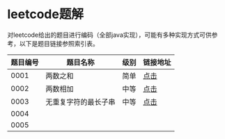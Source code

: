 # leetcode题解

对leetcode给出的题目进行编码（全部java实现），可能有多种实现方式可供参考，以下是题目链接参照索引表。

| 题目编号 | 题目名称             | 级别 | 链接地址 |
| -------- | -------------------- | ---- | -------- |
| 0001     | 两数之和             | 简单 | [点击](https://github.com/lightingsui/leetcode/tree/master/src/1-%E4%B8%A4%E6%95%B0%E4%B9%8B%E5%92%8C) |
| 0002     | 两数相加             | 中等 | [点击](https://github.com/lightingsui/leetcode/tree/master/src/2-%E4%B8%A4%E6%95%B0%E7%9B%B8%E5%8A%A0)         |
| 0003     | 无重复字符的最长子串 | 中等 |  [点击](https://github.com/lightingsui/leetcode/tree/master/src/3-%E6%97%A0%E9%87%8D%E5%A4%8D%E5%AD%97%E7%AC%A6%E7%9A%84%E6%9C%80%E9%95%BF%E5%AD%90%E4%B8%B2)        |
| 0004     |                      |      |          |
| 0005     |                      |      |          |

